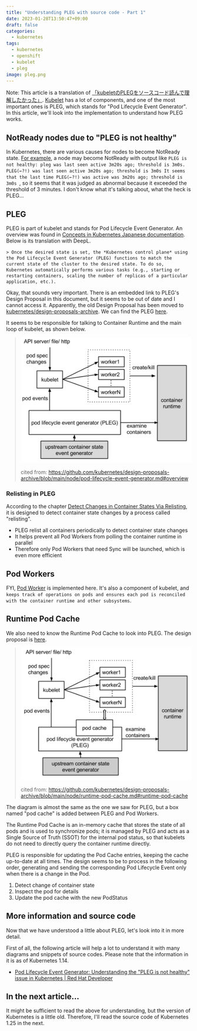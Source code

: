 ```yaml
---
title: "Understanding PLEG with source code - Part 1"
date: 2023-01-28T13:50:47+09:00
draft: false
categories:
  - kubernetes
tags:
  - kubernetes
  - openshift
  - kubelet
  - pleg
image: pleg.png
---
```


Note: This article is a translation of [「kubeletのPLEGをソースコード読んで理解したかった」](https://nishipy.com/archives/1958).
[Kubelet](https://kubernetes.io/docs/reference/command-line-tools-reference/kubelet/) has a lot of components, and one of the most important ones is PLEG, which stands for "Pod Lifecycle Event Generator". In this article, we'll look into the implementation to understand how PLEG works.

## NotReady nodes due to "PLEG is not healthy"

In Kubernetes, there are various causes for nodes to become NotReady state. [For example](https://access.redhat.com/solutions/3258011), a node may become NotReady with output like `PLEG is not healthy: pleg was last seen active 3m20s ago; threshold is 3m0s. PLEG(←?!) was last seen active 3m20s ago; threshold is 3m0s It seems that the last time PLEG(←?!) was active was 3m20s ago; threshold is 3m0s `, so it seems that it was judged as abnormal because it exceeded the threshold of 3 minutes. I don't know what it's talking about, what the heck is PLEG...


## PLEG

PLEG is part of kubelet and stands for Pod Lifecycle Event Generator. An overview was found in [Concepts in Kubernetes Japanese documentation](https://kubernetes.io/ja/docs/concepts/). Below is its translation with DeepL.

```
> Once the desired state is set, the *Kubernetes control plane* using the Pod Lifecycle Event Generator (PLEG) functions to match the current state of the cluster to the desired state. To do so, Kubernetes automatically performs various tasks (e.g., starting or restarting containers, scaling the number of replicas of a particular application, etc.).
```

Okay, that sounds very important. There is an embedded link to PLEG's Design Proposal in this document, but it seems to be out of date and I cannot access it. Apparently, the old Design Proposal has been moved to [kubernetes/design-proposals-archive](https://github.com/kubernetes/design-proposals-archive). We can find the PLEG [here](https://github.com/kubernetes/design-proposals-archive/blob/main/node/pod-lifecycle-event-generator.md).

It seems to be responsible for talking to Container Runtime and the main loop of kubelet, as shown below.

> ![](pleg.png)
> 
> cited from: https://github.com/kubernetes/design-proposals-archive/blob/main/node/pod-lifecycle-event-generator.md#overview

### Relisting in PLEG

According to the chapter [Detect Changes in Container States Via Relisting](https://github.com/kubernetes/design-proposals-archive/blob/main/node/pod-lifecycle-event-generator.md#detect-changes-in-container-states-via-relisting), it is designed to detect container state changes by a process called "relisting". 

- PLEG relist all containers periodically to detect container state changes
- It helps prevent all Pod Workers from polling the container runtime in parallel
- Therefore only Pod Workers that need Sync will be launched, which is even more efficient


## Pod Workers

FYI, [Pod Worker](https://github.com/kubernetes/kubernetes/blob/release-1.25/pkg/kubelet/pod_workers.go#L303-L378) is implemented here. It's also a component of kubelet, and `keeps track of operations on pods and ensures each pod is reconciled with the container runtime and other subsystems`.


## Runtime Pod Cache

We also need to know the Runtime Pod Cache to look into PLEG.
The design proposal is [here](https://github.com/kubernetes/design-proposals-archive/blob/main/node/runtime-pod-cache.md).

> ![](runtimepodcache.png)
> 
> cited from: https://github.com/kubernetes/design-proposals-archive/blob/main/node/runtime-pod-cache.md#runtime-pod-cache

The diagram is almost the same as the one we saw for PLEG, but a box named "pod cache" is added between PLEG and Pod Workers.

The Runtime Pod Cache is an in-memory cache that stores the state of all pods and is used to synchronize pods; it is managed by PLEG and acts as a Single Source of Truth (SSOT) for the internal pod status, so that kubelets do not need to directly query the container runtime directly.

PLEG is responsible for updating the Pod Cache entries, keeping the cache up-to-date at all times. The design seems to be to process in the following order, generating and sending the corresponding Pod Lifecycle Event only when there is a change in the Pod.

1. Detect change of container state
2. Inspect the pod for details
3. Update the pod cache with the new PodStatus

## More information and source code

Now that we have understood a little about PLEG, let's look into it in more detail.

First of all, the following article will help a lot to understand it with many diagrams and snippets of source codes. Please note that the information in it is as of Kubernetes 1.14.

- [Pod Lifecycle Event Generator: Understanding the "PLEG is not healthy" issue in Kubernetes | Red Hat Developer](https://developers.redhat.com/blog/2019/11/13/pod-lifecycle-event-generator-understanding-the-pleg-is-not-healthy-issue-in-kubernetes#)



## In the next article...
It might be sufficient to read the above for understanding, but the version of Kubernetes is a little old.
Therefore, I'll read the source code of Kubernetes 1.25 in the next. 
